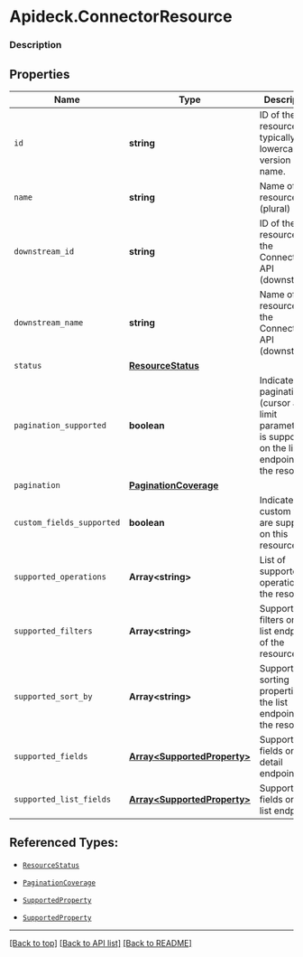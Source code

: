 # Apideck.ConnectorResource

### Description

## Properties
Name | Type | Description | Notes
------------ | ------------- | ------------- | -------------
`id` | **string** | ID of the resource, typically a lowercased version of name. | [optional] 
`name` | **string** | Name of the resource (plural) | [optional] 
`downstream_id` | **string** | ID of the resource in the Connector\'s API (downstream) | [optional] 
`downstream_name` | **string** | Name of the resource in the Connector\'s API (downstream) | [optional] 
`status` | [**ResourceStatus**](ResourceStatus.md) |  | [optional] 
`pagination_supported` | **boolean** | Indicates if pagination (cursor and limit parameters) is supported on the list endpoint of the resource. | [optional] 
`pagination` | [**PaginationCoverage**](PaginationCoverage.md) |  | [optional] 
`custom_fields_supported` | **boolean** | Indicates if custom fields are supported on this resource. | [optional] 
`supported_operations` | **Array&lt;string&gt;** | List of supported operations on the resource. | [optional] 
`supported_filters` | **Array&lt;string&gt;** | Supported filters on the list endpoint of the resource. | [optional] 
`supported_sort_by` | **Array&lt;string&gt;** | Supported sorting properties on the list endpoint of the resource. | [optional] 
`supported_fields` | [**Array&lt;SupportedProperty&gt;**](SupportedProperty.md) | Supported fields on the detail endpoint. | [optional] 
`supported_list_fields` | [**Array&lt;SupportedProperty&gt;**](SupportedProperty.md) | Supported fields on the list endpoint. | [optional] 





## Referenced Types:




* [`ResourceStatus`](ResourceStatus.md)

* [`PaginationCoverage`](PaginationCoverage.md)




* [`SupportedProperty`](SupportedProperty.md)
* [`SupportedProperty`](SupportedProperty.md)

---

[[Back to top]](#) [[Back to API list]](../../../../README.md#documentation-for-api-endpoints) [[Back to README]](../../../../README.md)


